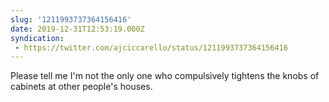 ```yaml
---
slug: '1211993737364156416'
date: 2019-12-31T12:53:19.000Z
syndication:
 - https://twitter.com/ajciccarello/status/1211993737364156416
---
```


Please tell me I'm not the only one who compulsively tightens the knobs of cabinets at other people's houses.

